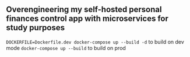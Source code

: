 ## Overengineering my self-hosted personal finances control app with microservices for study purposes

`DOCKERFILE=Dockerfile.dev docker-compose up --build -d` to build on dev mode
`docker-compose up --build` to build on prod